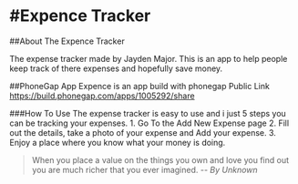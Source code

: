#Expence Tracker
===============
##About The Expence Tracker

The expense tracker made by Jayden Major. This is an app to help people keep track of there expenses and hopefully save money.

##PhoneGap App
Expence is an app build with phonegap
Public Link https://build.phonegap.com/apps/1005292/share

###How To Use
The expense tracker is easy to use and i just 5 steps you can be tracking your expenses.
	1. Go To the Add New Expense page
	2. Fill out the details, take a photo of your expense and Add your expense.
	3. Enjoy a place where you know what your money is doing.
	
> When you place a value on the things you own and love you find out you are much richer that you ever imagined.
> *-- By Unknown*
